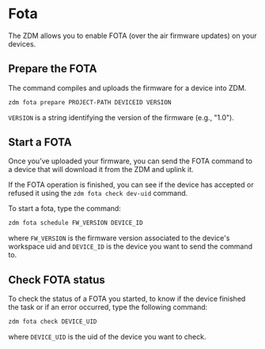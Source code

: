 # Fota
The ZDM allows you to enable FOTA (over the air firmware updates) on your devices.

## Prepare the FOTA

The command compiles and uploads the firmware for a device into ZDM.

```bash
zdm fota prepare PROJECT-PATH DEVICEID VERSION
```

```VERSION``` is a string identifying the version of the firmware (e.g., "1.0").

## Start a FOTA

Once you’ve uploaded your firmware, you can send the FOTA command to a device that will download it from the ZDM and uplink it.

If the FOTA operation is finished, you can see if the device has accepted or refused it using the ```zdm fota check dev-uid``` command.

To start a fota, type the command: 

```bash
zdm fota schedule FW_VERSION DEVICE_ID
```

where ```FW_VERSION``` is the firmware version associated to the device's workspace uid and ```DEVICE_ID``` is the device you want to send the command to.

## Check FOTA status

To check the status of a FOTA you started, to know if the device finished the task or if an error occurred, type the following command:

```bash
zdm fota check DEVICE_UID
```

where ```DEVICE_UID``` is the uid of the device you want to check.

